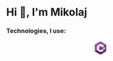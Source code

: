 <h1>Hi 👋, I'm Mikolaj</h1>
<h3>Technologies, I use:</h3>
<p align="center">
  <img src="./logos/cs.png" width="40" height="40" alt="cs">
</p>
